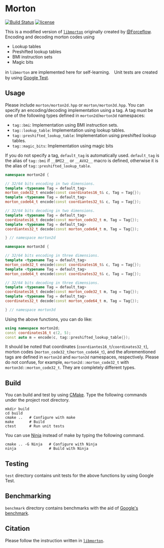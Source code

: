 # Morton
[![Build Status](https://travis-ci.com/shohirose/morton.svg?branch=master)](https://travis-ci.com/shohirose/morton) [![license](https://img.shields.io/github/license/mashape/apistatus.svg)](https://opensource.org/licenses/MIT)

This is a modified version of [`libmorton`](https://github.com/Forceflow/libmorton) originally created by [@Forceflow](https://github.com/Forceflow). Encoding and decoding morton codes using 

- Lookup tables
- Preshifted lookup tables
- BMI instruction sets
- Magic bits

in `libmorton` are implemented here for self-learning.　Unit tests are created by using [Google Test](https://github.com/google/googletest).

## Usage

Please include `morton/morton2d.hpp` or `morton/morton3d.hpp`. You can specify an encoding/decoding implementation using a tag. A tag must be one of the following types defined in `morton2d`/`morton3d` namespaces:

- `tag::bmi`: Implementation using BMI instruction sets.
- `tag::lookup_table`: Implementation using lookup tables.
- `tag::preshifted_lookup_table`: Implementation using preshifted lookup tables.
- `tag::magic_bits`: Implementation using magic bits

If you do not specify a tag, `default_tag` is automatically used. `default_tag` is the alias of `tag::bmi` if `__BMI2__` or `__AVX2__` macro is defined, otherwise it is the alias of `tag::preshifted_lookup_table`.

```cpp
namespace morton2d {

// 32/64 bits encoding in two dimensions.
template <typename Tag = default_tag>
morton_code32_t encode(const coordinates16_t& c, Tag = Tag{});
template <typename Tag = default_tag>
morton_code64_t encode(const coordiantes32_t& c, Tag = Tag{});

// 32/64 bits decoding in two dimensions.
template <typename Tag = default_tag>
coordinates16_t decode(const morton_code32_t m, Tag = Tag{});
template <typename Tag = default_tag>
coordiantes32_t decode(const morton_code64_t m, Tag = Tag{});

} // namespace morton2d
```

```cpp
namespace morton3d {

// 32/64 bits encoding in three dimensions.
template <typename Tag = default_tag>
morton_code32_t encode(const coordinates16_t& c, Tag = Tag{});
template <typename Tag = default_tag>
morton_code64_t encode(const coordinates32_t& c, Tag = Tag{});

// 32/64 bits decoding in three dimensions.
template <typename Tag = default_tag>
coordinates16_t decode(const morton_code32_t m, Tag = Tag{});
template <typename Tag = default_tag>
coordinates32_t decode(const morton_code64_t m, Tag = Tag{});

} // namespace morton3d
```

Using the above functions, you can do like:

```cpp
using namespace morton2d;
const coordinates16_t c(2, 5);
const auto m = encode(c, tag::preshifted_lookup_table{});
```

It should be noted that coordinates (`coordiantes16_t`/`coordinates32_t`), morton codes (`morton_code32_t`/`morton_code64_t`), and the aforementioned tags are defined in `morton2d` and `morton3d` namespaces, respectively. Please do not confuse, for example, `morton2d::morton_code32_t` with `morton3d::morton_code32_t`. They are completely different types.

## Build

You can build and test by using [CMake](https://cmake.org/). Type the following commands under the project root directory.

```terminal
mkdir build
cd build
cmake ..   # Configure with make
make       # Build
ctest      # Run unit tests
```

You can use [Ninja](https://ninja-build.org/) instead of make by typing the following command.

```terminal
cmake .. -G Ninja   # Configure with Ninja
ninja               # Build with Ninja
```

## Testing

`test` directory contains unit tests for the above functions by using Google Test.

## Benchmarking

`benchmark` directory contains benchmarks with the aid of [Google's benchmark](https://github.com/google/benchmark).

## Citation

Please follow the instruction written in [`libmorton`](https://github.com/Forceflow/libmorton).